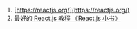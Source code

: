 1. [https://reactjs.org/](https://reactjs.org/)
2. [最好的 React.js 教程 《React.js 小书》](http://huziketang.com/books/react/lesson1)



